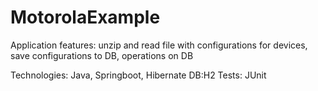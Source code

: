 # MotorolaExample

Application features: unzip and read file with configurations for devices, save configurations to DB, operations on DB

Technologies: Java, Springboot, Hibernate
DB:H2
Tests: JUnit
